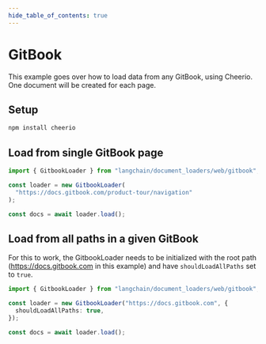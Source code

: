 ```yaml
---
hide_table_of_contents: true
---
```


# GitBook

This example goes over how to load data from any GitBook, using Cheerio. One document will be created for each page.

## Setup

```bash npm2yarn
npm install cheerio
```

## Load from single GitBook page

```typescript
import { GitbookLoader } from "langchain/document_loaders/web/gitbook";

const loader = new GitbookLoader(
  "https://docs.gitbook.com/product-tour/navigation"
);

const docs = await loader.load();
```

## Load from all paths in a given GitBook

For this to work, the GitbookLoader needs to be initialized with the root path (https://docs.gitbook.com in this example) and have `shouldLoadAllPaths` set to `true`.

```typescript
import { GitbookLoader } from "langchain/document_loaders/web/gitbook";

const loader = new GitbookLoader("https://docs.gitbook.com", {
  shouldLoadAllPaths: true,
});

const docs = await loader.load();
```
